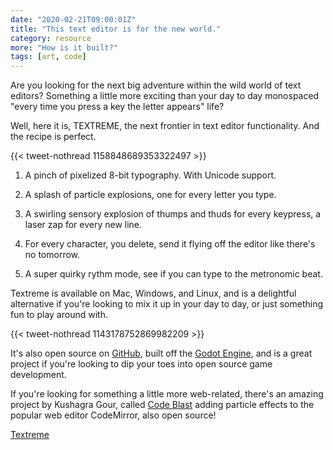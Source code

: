 ```yaml
---
date: "2020-02-21T09:00:01Z"
title: "This text editor is for the new world."
category: resource
more: "How is it built?"
tags: [art, code]
---
```


Are you looking for the next big adventure within the wild world of text editors? Something a little more exciting than your day to day monospaced "every time you press a key the letter appears" life?

Well, here it is, TEXTREME, the next frontier in text editor functionality. And the recipe is perfect.

{{< tweet-nothread 1158848689353322497 >}}

1. A pinch of pixelized 8-bit typography. With Unicode support.

2. A splash of particle explosions, one for every letter you type.

3. A swirling sensory explosion of thumps and thuds for every keypress, a laser zap for every new line.

4. For every character, you delete, send it flying off the editor like there's no tomorrow.

5. A super quirky rythm mode, see if you can type to the metronomic beat.

<!--more-->

Textreme is available on Mac, Windows, and Linux, and is a delightful alternative if you're looking to mix it up in your day to day, or just something fun to play around with.

{{< tweet-nothread 1143178752869982209 >}}

It's also open source on [GitHub](https://github.com/memetrooper/TEXTREME), built off the [Godot Engine](https://godotengine.org/), and is a great project if you're looking to dip your toes into open source game development. 

If you're looking for something a little more web-related, there's an amazing project by Kushagra Gour, called [Code Blast](https://kushagra.dev/lab/code-blast-codemirror/demo/index.html) adding particle effects to the popular web editor CodeMirror, also open source!

[Textreme](https://le-von.itch.io/textreme)